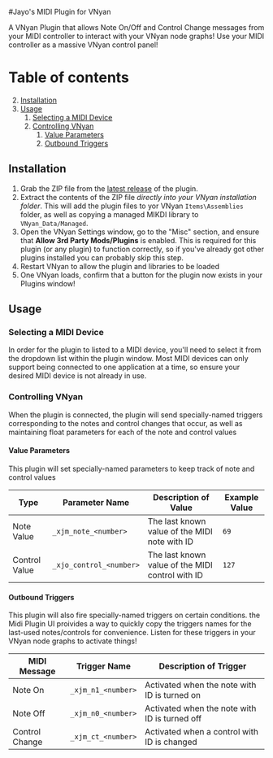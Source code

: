 ﻿#Jayo's MIDI Plugin for VNyan​

A VNyan Plugin that allows Note On/Off and Control Change messages from your MIDI controller to interact with your VNyan node graphs! Use your MIDI controller as a massive VNyan control panel!

# Table of contents
2. [Installation](#installation)
3. [Usage](#usage)
    1. [Selecting a MIDI Device](#selecting-a-midi-device)
    2. [Controlling VNyan](#controlling-vnyan)
        1. [Value Parameters](#value-parameters)
        2. [Outbound Triggers](#outbound-triggers)

## Installation
1. Grab the ZIP file from the [latest release](https://github.com/jayo-exe/JayoMidiPlugin/releases/latest) of the plugin.
2. Extract the contents of the ZIP file _directly into your VNyan installation folder_.  This will add the plugin files to yor VNyan `Items\Assemblies` folder, as well as copying a managed MIKDI library to `VNyan_Data/Managed`.
4. Open the VNyan Settings window, go to the "Misc" section, and ensure that **Allow 3rd Party Mods/Plugins** is enabled. This is required for this plugin  (or any plugin) to function correctly, so if you've already got other plugins installed you can probably skip this step.
5. Restart VNyan to allow the plugin and libraries to be loaded
6. One VNyan loads, confirm that a button for the plugin now exists in your Plugins window!

## Usage

### Selecting a MIDI Device
In order for the plugin to listed to a MIDI device, you'll need to select it from the dropdown list within the plugin window.  Most MIDI devices can only support being connected to one application at a time, so ensure your desired MIDI device is not already in use.

### Controlling VNyan
When the plugin is connected, the plugin will send specially-named triggers corresponding to the notes and control changes that occur, as well as maintaining float parameters for each of the note and control values 

#### Value Parameters
This plugin will set specially-named parameters to keep track of note and control values

| Type                  | Parameter Name          | Description of Value                                      | Example Value |
|-----------------------|-------------------------|-----------------------------------------------------------|---------------|
| Note Value            | `_xjm_note_<number>`    | The last known value of the MIDI note with ID <number>    | `69`          |
| Control Value         | `_xjo_control_<number>` | The last known value of the MIDI control with ID <number> | `127`         |

#### Outbound Triggers
This plugin will also fire specially-named triggers on certain conditions.  the Midi Plugin UI proivides a way to quickly copy the triggers names for the last-used notes/controls for convenience.
Listen for these triggers in your VNyan node graphs to activate things!

| MIDI Message   | Trigger Name       | Description of Trigger                                 |
|----------------|--------------------|--------------------------------------------------------|
| Note On        | `_xjm_n1_<number>` | Activated when the note with ID <number> is turned on  |
| Note Off       | `_xjm_n0_<number>` | Activated when the note with ID <number> is turned off |
| Control Change | `_xjm_ct_<number>` | Activated when a control with ID <number> is changed   |
